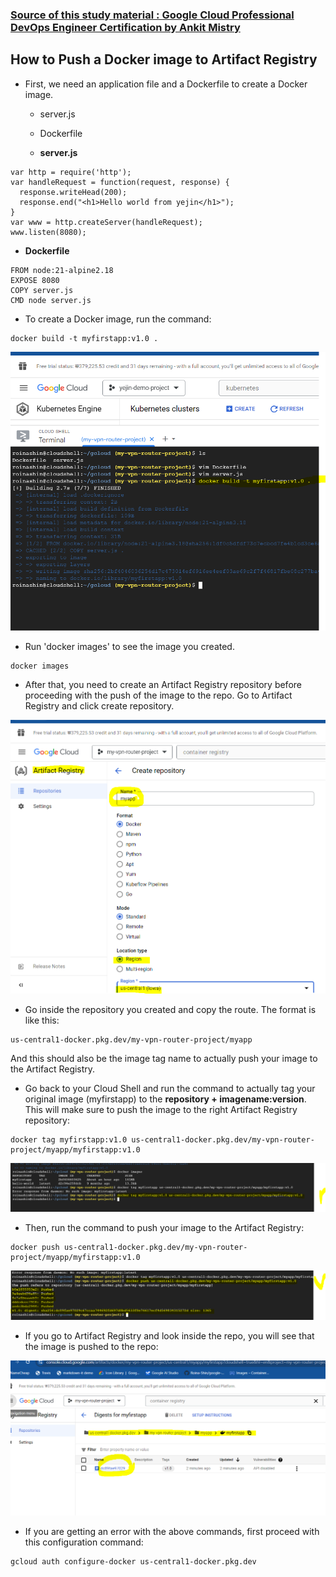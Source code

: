 ### [Source of this study material : Google Cloud Professional DevOps Engineer Certification by Ankit Mistry](https://www.udemy.com/course/gcp-google-cloud-professional-devops-engineer-certification/)


## How to Push a Docker image to Artifact Registry

- First, we need an application file and a Dockerfile to create a Docker image.

  - server.js

  - Dockerfile


  - **server.js**

```
var http = require('http');
var handleRequest = function(request, response) {
  response.writeHead(200);
  response.end("<h1>Hello world from yejin</h1>");
}
var www = http.createServer(handleRequest);
www.listen(8080);
```

  - **Dockerfile**

```
FROM node:21-alpine2.18
EXPOSE 8080
COPY server.js
CMD node server.js
```  

- To create a Docker image, run the command:


```
docker build -t myfirstapp:v1.0 .
```


![docker-image-build](/GCP_pictures/Study-logs/artifact-registry/docker-image-build.PNG "Docker image building command")


- Run 'docker images' to see the image you created.

```
docker images
```


- After that, you need to create an Artifact Registry repository before proceeding with the push of the image to the repo. Go to Artifact Registry and click create repository.


![artifact-repo-creation](/GCP_pictures/Study-logs/artifact-registry/artifact-repo-creation.PNG "Artifact Registry repository creation")


- Go inside the repository you created and copy the route. The format is like this:


```
us-central1-docker.pkg.dev/my-vpn-router-project/myapp
```

And this should also be the image tag name to actually push your image to the Artifact Registry.


- Go back to your Cloud Shell and run the command to actually tag your original image (myfirstapp) to the **repository + imagename:version**. This will make sure to push the image to the right Artifact Registry repository:


```
docker tag myfirstapp:v1.0 us-central1-docker.pkg.dev/my-vpn-router-project/myapp/myfirstapp:v1.0
```


![docker-image-tagging](/GCP_pictures/Study-logs/artifact-registry/docker-image-tagging.PNG "Docker image tagging")


- Then, run the command to push your image to the Artifact Registry:


```
docker push us-central1-docker.pkg.dev/my-vpn-router-project/myapp/myfirstapp:v1.0
```


![docker-image-pushed](/GCP_pictures/Study-logs/artifact-registry/docker-image-pushed.PNG "Docker image pushed")


- If you go to Artifact Registry and look inside the repo, you will see that the image is pushed to the repo:


![image-pushed-to-AR](/GCP_pictures/Study-logs/artifact-registry/image-pushed-to-ar.PNG "Image pushed to the Artifact Registry")


- If you are getting an error with the above commands, first proceed with this configuration command:


```
gcloud auth configure-docker us-central1-docker.pkg.dev
```


